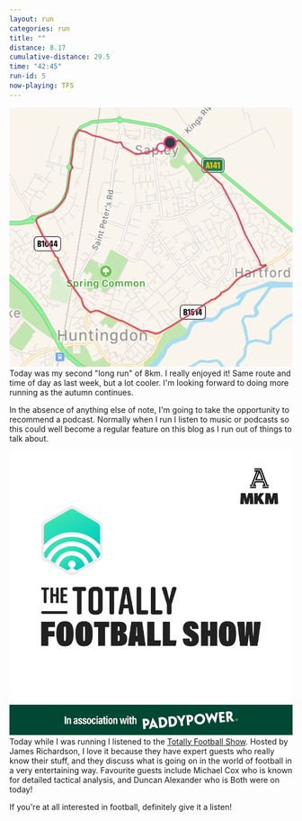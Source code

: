 ```yaml
---
layout: run
categories: run
title: ""
distance: 8.17
cumulative-distance: 29.5
time: "42:45"
run-id: 5
now-playing: TFS
---
```


![A map from Fitbit of my run](/assets/images/2020-09-26/fitbit-map.png)
Today was my second "long run" of 8km. I really enjoyed it! Same route and time of day as last week, but a lot cooler. I'm looking forward to doing more running as the autumn continues.

In the absence of anything else of note, I'm going to take the opportunity to recommend a podcast. Normally when I run I listen to music or podcasts so this could well become a regular feature on this blog as I run out of things to talk about.

![A map from Fitbit of my run](/assets/images/2020-09-26/tfs.png)
Today while I was running I listened to the [Totally Football Show](https://www.thetotallyfootballshow.com/). Hosted by James Richardson, I love it because they have expert guests who really know their stuff, and they discuss what is going on in the world of football in a very entertaining way. Favourite guests include Michael Cox who is known for detailed tactical analysis, and Duncan Alexander who is Both were on today!

If you're at all interested in football, definitely give it a listen!